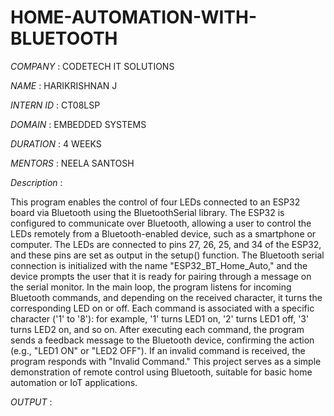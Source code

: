 # HOME-AUTOMATION-WITH-BLUETOOTH

*COMPANY* : CODETECH IT SOLUTIONS

*NAME* : HARIKRISHNAN J

*INTERN ID* : CT08LSP

*DOMAIN* : EMBEDDED SYSTEMS

*DURATION* : 4 WEEKS

*MENTORS* : NEELA SANTOSH

*Description* :

This program enables the control of four LEDs connected to an ESP32 board via Bluetooth using the BluetoothSerial library. The ESP32 is configured to communicate over Bluetooth, allowing a user to control the LEDs remotely from a Bluetooth-enabled device, such as a smartphone or computer. The LEDs are connected to pins 27, 26, 25, and 34 of the ESP32, and these pins are set as output in the setup() function. The Bluetooth serial connection is initialized with the name "ESP32_BT_Home_Auto," and the device prompts the user that it is ready for pairing through a message on the serial monitor.
In the main loop, the program listens for incoming Bluetooth commands, and depending on the received character, it turns the corresponding LED on or off. Each command is associated with a specific character ('1' to '8'): for example, '1' turns LED1 on, '2' turns LED1 off, '3' turns LED2 on, and so on. After executing each command, the program sends a feedback message to the Bluetooth device, confirming the action (e.g., "LED1 ON" or "LED2 OFF"). If an invalid command is received, the program responds with "Invalid Command." This project serves as a simple demonstration of remote control using Bluetooth, suitable for basic home automation or IoT applications.

*OUTPUT* :
